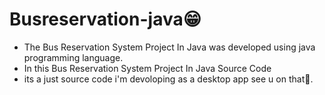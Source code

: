 ﻿# Busreservation-java😁
 <ul>
 <li> The Bus Reservation System Project In Java was developed using java programming language.</li>
 <li>In this Bus Reservation System Project In Java Source Code</li>
 <li>its a just source code i'm devoloping as a desktop app see u on that👋.</li>
 <ul>
